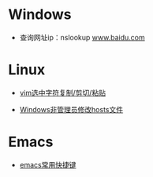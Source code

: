 # Windows #

- 查询网址ip：nslookup www.baidu.com

# Linux #

- [vim选中字符复制/剪切/粘贴](https://www.cnblogs.com/luosongchao/p/3193153.html)

- [Windows非管理员修改hosts文件](https://wenku.baidu.com/view/1437dd12bb4cf7ec4afed0de.html)

# Emacs #

- [emacs常用快捷键](./emacs_command.md)
